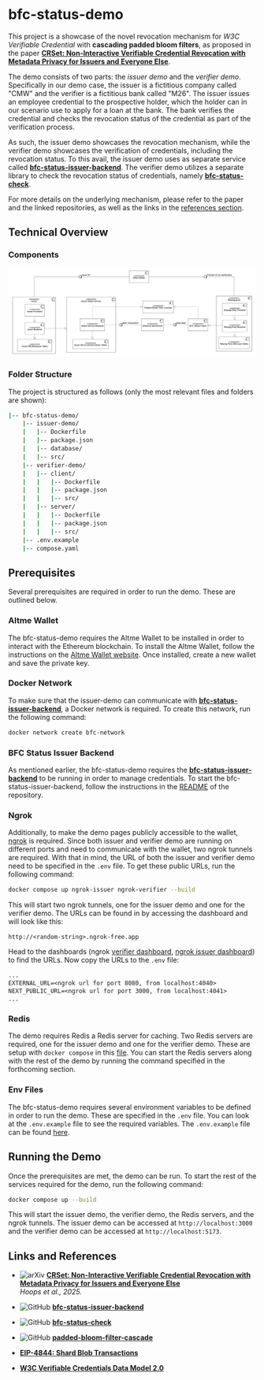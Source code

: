 # bfc-status-demo
This project is a showcase of the novel revocation mechanism for *W3C Verifiable Credential* with **cascading padded bloom filters**, as proposed in the paper **[CRSet: Non-Interactive Verifiable Credential Revocation with Metadata Privacy for Issuers and Everyone Else](https://arxiv.org/abs/2501.17089)**. 

The demo consists of two parts: the *issuer demo* and the *verifier demo*. Specifically in our demo case, the issuer is a fictitious company called "CMW" and the verifier is a fictitious bank called "M26". The issuer issues an employee credential to the prospective holder, which the holder can in our scenario use to apply for a loan at the bank. The bank verifies the credential and checks the revocation status of the credential as part of the verification process.

As such, the issuer demo showcases the revocation mechanism, while the verifier demo showcases the verification of credentials, including the revocation status. To this avail, the issuer demo uses as separate service called **[bfc-status-issuer-backend](https://github.com/jfelixh/bfc-status-issuer-backend)**. The verifier demo utilizes a separate library to check the revocation status of credentials, namely **[bfc-status-check](https://github.com/jfelixh/bfc-status-check)**.

For more details on the underlying mechanism, please refer to the paper and the linked repositories, as well as the links in the [references section](#links-and-references).

## Technical Overview

### Components
![UML Component Diagram of the bfc-status-demo](docs/assets/component-diagram.png)

### Folder Structure
The project is structured as follows (only the most relevant files and folders are shown):
``` bash
|-- bfc-status-demo/
    |-- issuer-demo/
    |   |-- Dockerfile
    |   |-- package.json
    |   |-- database/
    |   |-- src/
    |-- verifier-demo/
    |   |-- client/
    |   |   |-- Dockerfile
    |   |   |-- package.json
    |   |   |-- src/
    |   |-- server/
    |   |   |-- Dockerfile
    |   |   |-- package.json
    |   |   |-- src/
    |-- .env.example
    |-- compose.yaml
```

## Prerequisites
Several prerequisites are required in order to run the demo. These are outlined below.

### Altme Wallet
The bfc-status-demo requires the Altme Wallet to be installed in order to interact with the Ethereum blockchain. To install the Altme Wallet, follow the instructions on the [Altme Wallet website](https://altme.io/). Once installed, create a new wallet and save the private key.

### Docker Network
To make sure that the issuer-demo can communicate with **[bfc-status-issuer-backend](https://github.com/jfelixh/bfc-status-issuer-backend)**, a Docker network is required. To create this network, run the following command:
```sh
docker network create bfc-network
```

### BFC Status Issuer Backend
As mentioned earlier, the bfc-status-demo requires the **[bfc-status-issuer-backend](https://github.com/jfelixh/bfc-status-issuer-backend)** to be running in order to manage credentials. To start the bfc-status-issuer-backend, follow the instructions in the [README](https://github.com/jfelixh/bfc-status-issuer-backend/blob/main/README.md) of the repository.

### Ngrok
Additionally, to make the demo pages publicly accessible to the wallet, [ngrok](https://ngrok.com) is required. 
Since both issuer and verifier demo are running on different ports and need to communicate with the wallet, two ngrok tunnels are required. 
With that in mind, the URL of both the issuer and verifier demo need to be specified in the `.env` file. To get these public URLs, run the following command:

```sh
docker compose up ngrok-issuer ngrok-verifier --build
```

This will start two ngrok tunnels, one for the issuer demo and one for the verifier demo. The URLs can be found in by accessing the dashboard and will look like this:

```
http://<random-string>.ngrok-free.app
```

Head to the dashboards (ngrok [verifier dashboard](http://localhost:4040), [ngrok issuer dashboard](http://localhost:4041)) to find the URLs. Now copy the URLs to the `.env` file:

```
...
EXTERNAL_URL=<ngrok url for port 8080, from localhost:4040>
NEXT_PUBLIC_URL=<ngrok url for port 3000, from localhost:4041>
...
```

### Redis
The demo requires Redis a Redis server for caching. Two Redis servers are required, one for the issuer demo and one for the verifier demo. These are setup with `docker compose` in this [file](./compose.yaml). You can start the Redis servers along with the rest of the demo by running the command specified in the forthcoming section.

### Env Files
The bfc-status-demo requires several environment variables to be defined in order to run the demo. These are specified in the `.env` file. You can look at the `.env.example` file to see the required variables. The `.env.example` file can be found [here](./.env.example).

## Running the Demo
Once the prerequisites are met, the demo can be run. To start the rest of the services required for the demo, run the following command:

```sh
docker compose up --build
```
This will start the issuer demo, the verifier demo, the Redis servers, and the ngrok tunnels.
The issuer demo can be accessed at `http://localhost:3000` and the verifier demo can be accessed at `http://localhost:5173`.

## Links and References
- ![arXiv](https://img.shields.io/badge/arXiv-2501.17089-b31b1b.svg) **[CRSet: Non-Interactive Verifiable Credential Revocation with Metadata Privacy for Issuers and Everyone Else](https://arxiv.org/abs/2501.17089)**  
  *Hoops et al., 2025.*  
- ![GitHub](https://img.shields.io/badge/GitHub-bfc--status--issuer--backend-blue?logo=github) **[bfc-status-issuer-backend](https://github.com/jfelixh/bfc-status-issuer-backend)**
  
- ![GitHub](https://img.shields.io/badge/GitHub-bfc--status--check-blue?logo=github) **[bfc-status-check](https://github.com/jfelixh/bfc-status-check)**
  
- ![GitHub](https://img.shields.io/badge/GitHub-padded--bloom--filter--cascade-blue?logo=github)
    **[padded-bloom-filter-cascade](https://github.com/jfelixh/padded-bloom-filter-cascade/)**

- **[EIP-4844: Shard Blob Transactions](https://eips.ethereum.org/EIPS/eip-4844)**
- **[W3C Verifiable Credentials Data Model 2.0](https://www.w3.org/TR/vc-data-model-2.0/)**